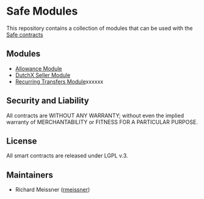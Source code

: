 Safe Modules
===================

This repository contains a collection of modules that can be used with the [Safe contracts](https://github.com/safe-global/safe-contracts)

Modules
-------

- [Allowance Module](./allowances)
- [DutchX Seller Module](./dutchx_seller)
- [Recurring Transfers Module](./recurring_transfers)xxxxxx


Security and Liability
----------------------
All contracts are WITHOUT ANY WARRANTY; without even the implied warranty of MERCHANTABILITY or FITNESS FOR A PARTICULAR PURPOSE.

License
-------
All smart contracts are released under LGPL v.3.

Maintainers
------------
- Richard Meissner ([rmeissner](https://github.com/rmeissner))

